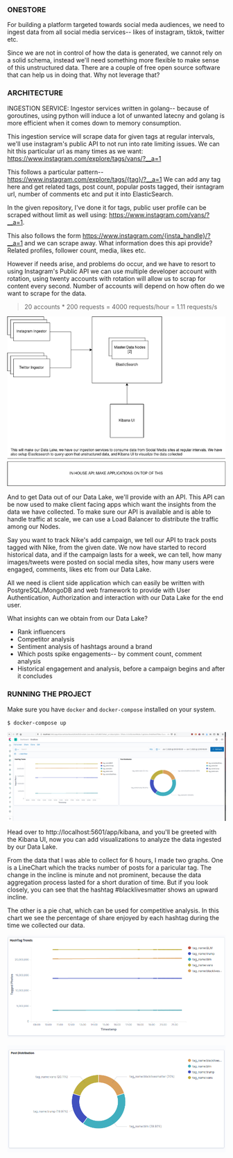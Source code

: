### ONESTORE

For building a platform targeted towards social meda audiences, we need
to ingest data from all social media services-- likes of instagram, tiktok,
twitter etc.

Since we are not in control of how the data is generated, we cannot rely
on a solid schema, instead we'll need something more flexible to make
sense of this unstructured data. There are a couple of free open source
software that can help us in doing that. Why not leverage that?

### ARCHITECTURE

INGESTION SERVICE: Ingestor services written in golang-- because of goroutines,
using python will induce a lot of unwanted latecny and golang is more efficient
when it comes down to memory consumption.

This ingestion service will scrape data for given tags at regular intervals, we'll
use instagram's public API to not run into rate limiting issues. We can hit this
particular url as many times as we want: https://www.instagram.com/explore/tags/vans/?__a=1

This follows a particular pattern-- https://www.instagram.com/explore/tags/{tag}/?__a=1
We can add any tag here and get related tags, post count, popular posts tagged,
their isntagram url, number of comments etc and put it into ElasticSearch.

In the given repository, I've done it for tags, public user profile can be
scraped without limit as well using: https://www.instagram.com/vans/?__a=1.

This also follows the form https://www.instagram.com/{insta_handle}/?__a=1 and
we can scrape away. What information does this api provide? Related profiles,
follower count, media, likes etc.

However if needs arise, and problems do occur, and we have to resort to using
Instagram's Public API we can use multiple developer account with rotation,
using twenty accounts with rotation will allow us to scrap for content every
second. Number of accounts will depend on how often do we want to scrape for
the data.

> 20 accounts \* 200 requests = 4000 requests/hour = 1.11 requests/s

![Minmal Architecture](assets/arch.png)

And to get Data out of our Data Lake, we'll provide with an API. This API
can be now used to make client facing apps which want the insights from the
data we have collected. To make sure our API is available and is able to
handle traffic at scale, we can use a Load Balancer to distribute the
traffic among our Nodes.

Say you want to track Nike's add campaign, we tell our API to track posts
tagged with Nike, from the given date. We now have started to record
historical data, and if the campaign lasts for a week, we can tell, how
many images/tweets were posted on social media sites, how many users
were engaged, comments, likes etc from our Data Lake.

All we need is client side application which can easily be written with
PostgreSQL/MongoDB and web framework to provide with User Authentication,
Authorization and interaction with our Data Lake for the end user.

What insights can we obtain from our Data Lake?

- Rank influencers
- Competitor analysis
- Sentiment analysis of hashtags around a brand
- Which posts spike engagements-- by comment count, comment analysis
- Historical engagement and analysis, before a campaign begins and after it
  concludes

### RUNNING THE PROJECT

Make sure you have `docker` and `docker-compose` installed on your system.

```bash
$ docker-compose up
```

![Kibana](assets/dashboard.png)

Head over to http://localhost:5601/app/kibana, and you'll be greeted with
the Kibana UI, now you can add visualizations to analyze the data ingested
by our Data Lake.

From the data that I was able to collect for 6 hours, I made two graphs.
One is a LineChart which the tracks number of posts for a paricular tag.
The change in the incline is minute and not prominent, because the data
aggregation process lasted for a short duration of time. But if you look
closely, you can see that the hashtag #blacklivesmatter shows an upward
incline.

The other is a pie chat, which can be used for competitive analysis. In this
chart we see the percentage of share enjoyed by each hashtag during the time
we collected our data.

![Linechart](assets/line-chart.png)

![Piechart](assets/pie-chart.png)
